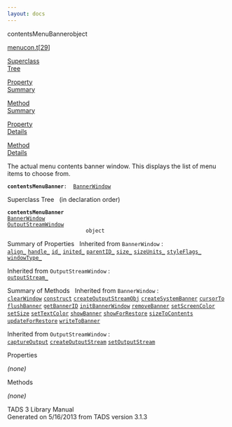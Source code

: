 ```yaml
---
layout: docs
---
```

<span class="title">contentsMenuBanner</span><span class="type">object</span>

[menucon.t](../file/menucon.t.html)\[[29](../source/menucon.t.html#29)\]

[Superclass  
Tree](#_SuperClassTree_)

[Property  
Summary](#_PropSummary_)

[Method  
Summary](#_MethodSummary_)

[Property  
Details](#_Properties_)

[Method  
Details](#_Methods_)



The actual menu contents banner window. This displays the list of menu
items to choose from.

**`contentsMenuBanner`**` :   `[`BannerWindow`](../object/BannerWindow.html)



<span id="_SuperClassTree_"></span>



<span class="hdln">Superclass Tree</span>   (in declaration order)



**`contentsMenuBanner`**  
[`BannerWindow`](../object/BannerWindow.html)  
[`OutputStreamWindow`](../object/OutputStreamWindow.html)  
`                         object`  
<span id="_PropSummary_"></span>



<span class="hdln">Summary of Properties</span>  
Inherited from `BannerWindow` :  
[`align_`](../object/BannerWindow.html#align_) [`handle_`](../object/BannerWindow.html#handle_) [`id_`](../object/BannerWindow.html#id_) [`inited_`](../object/BannerWindow.html#inited_) [`parentID_`](../object/BannerWindow.html#parentID_) [`size_`](../object/BannerWindow.html#size_) [`sizeUnits_`](../object/BannerWindow.html#sizeUnits_) [`styleFlags_`](../object/BannerWindow.html#styleFlags_) [`windowType_`](../object/BannerWindow.html#windowType_)

Inherited from `OutputStreamWindow` :  
[`outputStream_`](../object/OutputStreamWindow.html#outputStream_)

<span id="_MethodSummary_"></span>



<span class="hdln">Summary of Methods</span>  
Inherited from `BannerWindow` :  
[`clearWindow`](../object/BannerWindow.html#clearWindow) [`construct`](../object/BannerWindow.html#construct) [`createOutputStreamObj`](../object/BannerWindow.html#createOutputStreamObj) [`createSystemBanner`](../object/BannerWindow.html#createSystemBanner) [`cursorTo`](../object/BannerWindow.html#cursorTo) [`flushBanner`](../object/BannerWindow.html#flushBanner) [`getBannerID`](../object/BannerWindow.html#getBannerID) [`initBannerWindow`](../object/BannerWindow.html#initBannerWindow) [`removeBanner`](../object/BannerWindow.html#removeBanner) [`setScreenColor`](../object/BannerWindow.html#setScreenColor) [`setSize`](../object/BannerWindow.html#setSize) [`setTextColor`](../object/BannerWindow.html#setTextColor) [`showBanner`](../object/BannerWindow.html#showBanner) [`showForRestore`](../object/BannerWindow.html#showForRestore) [`sizeToContents`](../object/BannerWindow.html#sizeToContents) [`updateForRestore`](../object/BannerWindow.html#updateForRestore) [`writeToBanner`](../object/BannerWindow.html#writeToBanner)

Inherited from `OutputStreamWindow` :  
[`captureOutput`](../object/OutputStreamWindow.html#captureOutput) [`createOutputStream`](../object/OutputStreamWindow.html#createOutputStream) [`setOutputStream`](../object/OutputStreamWindow.html#setOutputStream)

<span id="_Properties_"></span>



<span class="hdln">Properties</span>  



*(none)* <span id="_Methods_"></span>



<span class="hdln">Methods</span>  



*(none)*



TADS 3 Library Manual  
Generated on 5/16/2013 from TADS version 3.1.3


